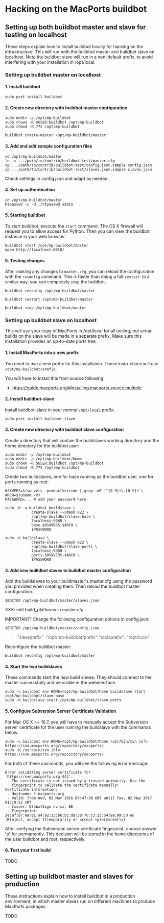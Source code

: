 # Hacking on the MacPorts buildbot

## Setting up both buildbot master and slave for testing on localhost

These steps explain how to install buildbot locally for hacking on the infrastructure. This will run both the buildbot master and buildbot slave on localhost. Note the buildbot slave will run in a non-default prefix, to avoid interfering with your installation in /opt/local.

### Setting up buildbot master on localhost

#### 1. Install buildbot

    sudo port install buildbot


#### 2. Create new directory with buildbot master configuration

    sudo mkdir -p /opt/mp-buildbot
    sudo chown -R $USER:buildbot /opt/mp-buildbot
    sudo chmod -R 775 /opt/mp-buildbot

    buildbot create-master /opt/mp-buildbot/master


#### 3. Add and edit sample configuration files

    cd /opt/mp-buildbot/master
    ln -s .../path/to/contrib/buildbot-test/master.cfg
    cp .../path/to/contrib/buildbot-test/config.json.sample config.json
    cp .../path/to/contrib/buildbot-test/slaves.json.sample slaves.json

Check settings in config.json and adapt as needed.


#### 4. Set up authentication

    cd /opt/mp-buildbot/master
    htpasswd -c -d ./htpasswd admin


#### 5. Starting buildbot

To start buildbot, execute the `start` command. The OS X firewall will request you to allow access for Python. Then you can view the buildbot instance in your web browser. 

    buildbot start /opt/mp-buildbot/master
    open http://localhost:8010/


#### 5. Testing changes

After making any changes to `master.cfg`, you can reload the configuration with the `reconfig` command. This is faster than doing a full `restart`. In a similar way, you can completely `stop` the buildbot.

    buildbot reconfig /opt/mp-buildbot/master
 
    buildbot restart /opt/mp-buildbot/master

    buildbot stop /opt/mp-buildbot/master


### Setting up buildbot slave on localhost

This will use your copy of MacPorts in /opt/local for all tooling, but actual builds on the slave will be made in a separate prefix. Make sure this installation provides an up-to-date ports tree.


#### 1. Install MacPorts into a new prefix

You need to use a new prefix for this installation. These instructions will use `/opt/mp-buildbot/prefix`.

You will have to install this from source following

* https://guide.macports.org/#installing.macports.source.multiple


#### 2. Install buildbot-slave

Install buildbot-slave in your *normal* `/opt/local` prefix:

    sudo port install buildbot-slave


#### 3. Create new directory with buildbot slave configuration

Create a directory that will contain the buildslaves working directory and the home directory for the buildbot user: 

    sudo mkdir -p /opt/mp-buildbot
    sudo mkdir -p /opt/mp-buildbot/home
    sudo chown -R $USER:buildbot /opt/mp-buildbot
    sudo chmod -R 775 /opt/mp-buildbot

Create two buildslaves, one for base running as the buildbot user, one for ports running as root:

    OSXVERS=$(sw_vers -productVersion | grep -oE '^[0-9]+\.[0-9]+')
    ARCH=$(uname -m)
    PASSWORD=... # add your password here

    sudo -H -u buildbot buildslave \
                create-slave --umask 022 \
                /opt/mp-buildbot/slave-base \
                localhost:9989 \
                base-$OSXVERS-$ARCH \
                $PASSWORD
    
    sudo -H buildslave \
                create-slave --umask 022 \
                /opt/mp-buildbot/slave-ports \
                localhost:9989 \
                ports-$OSXVERS-$ARCH \
                $PASSWORD

#### 3. Add new builldbot slaves to buildbot master configuration

Add the buildslaves to your buildmaster's master.cfg using the password you provided when creating them. Then reload the buildbot master configuration.

    $EDITOR /opt/mp-buildbot/master/slaves.json

XXX: edit build\_platforms in master.cfg

IMPORTANT! Change the following configuration options in config.json:

    $EDITOR /opt/mp-buildbot/master/config.json

> "slaveprefix":  "/opt/mp-buildbot/prefix"
> "toolsprefix":  "/opt/local"

Reconfigure the buildbot master:

    buildbot reconfig /opt/mp-buildbot/master


#### 4. Start the two buildslaves

These commands start the new build slaves. They should connect to the master successfully and be visible in the webinterface.

    sudo -u buildbot env HOME=/opt/mp-buildbot/home buildslave start /opt/mp-buildbot/slave-base
    sudo -H buildslave start /opt/mp-buildbot/slave-ports
    

#### 5. Configure Subversion Server Certificate Validation

For Mac OS X >= 10.7, you will have to manually accept the Subversion server certificate for the user running the buildslave with the commands below:

    sudo -u buildbot env HOME=/opt/mp-buildbot/home /usr/bin/svn info https://svn.macports.org/repository/macports/
    sudo -H /usr/bin/svn info https://svn.macports.org/repository/macports/
    
For both of these commands, you will see the following error message:

    Error validating server certificate for 'https://svn.macports.org:443':
     - The certificate is not issued by a trusted authority. Use the
       fingerprint to validate the certificate manually!
    Certificate information:
     - Hostname: *.macports.org
     - Valid: from Wed, 02 Mar 2016 07:47:38 GMT until Tue, 02 May 2017 01:19:52 GMT
     - Issuer: GlobalSign nv-sa, BE
     - Fingerprint: 3e:af:d7:ea:81:a4:92:33:b6:bc:da:38:76:c3:15:54:9a:09:50:e0
    (R)eject, accept (t)emporarily or accept (p)ermanently?
    
After verifying the Subversion server certificate fingerprint, choose answer 'p' for permanently. This decision will be stored in the home directories of the user buildbot and root, respectively.


#### 6. Test your first build

TODO


## Setting up buildbot master and slaves for production

These instructions explain how to install buildbot in a production environment, in which master slaves run on different machines to produce MacPorts packages.

TODO
